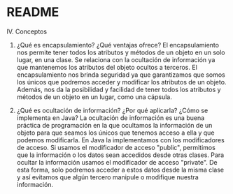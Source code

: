 # README


IV. Conceptos

1. ¿Qué es encapsulamiento? ¿Qué ventajas ofrece?
El encapsulamiento nos permite tener todos los atributos y métodos de un objeto en un solo lugar, en una clase. Se relaciona con la ocultación de información ya que mantenemos
los atributos del objeto ocultos a terceros.
El encapsulamiento nos brinda seguridad ya que garantizamos que somos los únicos que podremos acceder y modificar los atributos de un objeto. Además, nos da la posibilidad y 
facilidad de tener todos los atributos y métodos de un objeto en un lugar, como una cápsula.

2. ¿Qué es ocultación de información? ¿Por qué aplicarla? ¿Cómo se implementa en Java?
La ocultación de información es una buena práctica de programación en la que ocultamos la información de un objeto para que seamos los únicos que tenemos acceso a ella 
y que podemos modificarla.
En Java la implementamos con los modificadores de acceso. Si usamos el modificador de acceso "public", permitimos que la información o los datos sean accedidos desde otras clases.
Para ocultar la información usamos el modificador de acceso "private". De esta forma, solo podremos acceder a estos datos desde la misma clase y así evitamos que algún tercero
manipule o modifique nuestra información.
